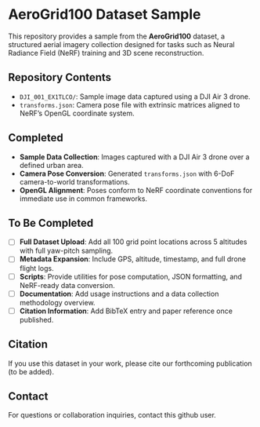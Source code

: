 # AeroGrid100 Dataset Sample

This repository provides a sample from the **AeroGrid100** dataset, a structured aerial imagery collection designed for tasks such as Neural Radiance Field (NeRF) training and 3D scene reconstruction.

##  Repository Contents

- `DJI_001_EX1TLCO/`: Sample image data captured using a DJI Air 3 drone.
- `transforms.json`: Camera pose file with extrinsic matrices aligned to NeRF’s OpenGL coordinate system.

##  Completed

- **Sample Data Collection**: Images captured with a DJI Air 3 drone over a defined urban area.
- **Camera Pose Conversion**: Generated `transforms.json` with 6-DoF camera-to-world transformations.
- **OpenGL Alignment**: Poses conform to NeRF coordinate conventions for immediate use in common frameworks.

## To Be Completed

- [ ] **Full Dataset Upload**: Add all 100 grid point locations across 5 altitudes with full yaw-pitch sampling.
- [ ] **Metadata Expansion**: Include GPS, altitude, timestamp, and full drone flight logs.
- [ ] **Scripts**: Provide utilities for pose computation, JSON formatting, and NeRF-ready data conversion.
- [ ] **Documentation**: Add usage instructions and a data collection methodology overview.
- [ ] **Citation Information**: Add BibTeX entry and paper reference once published.

## Citation

If you use this dataset in your work, please cite our forthcoming publication (to be added).

## Contact

For questions or collaboration inquiries, contact this github user.
